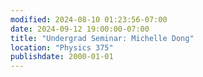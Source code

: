 ```yaml
---
modified: 2024-08-10 01:23:56-07:00
date: 2024-09-12 19:00:00-07:00
title: "Undergrad Seminar: Michelle Dong"
location: "Physics 375"
publishdate: 2000-01-01
---
```





